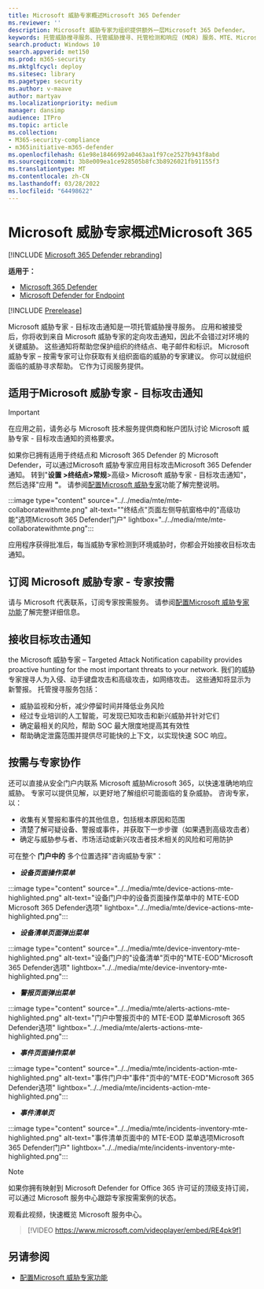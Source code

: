 ```yaml
---
title: Microsoft 威胁专家概述Microsoft 365 Defender
ms.reviewer: ''
description: Microsoft 威胁专家为组织提供额外一层Microsoft 365 Defender。
keywords: 托管威胁搜寻服务、托管威胁搜寻、托管检测和响应 (MDR) 服务、MTE、Microsoft 威胁专家
search.product: Windows 10
search.appverid: met150
ms.prod: m365-security
ms.mktglfcycl: deploy
ms.sitesec: library
ms.pagetype: security
ms.author: v-maave
author: martyav
ms.localizationpriority: medium
manager: dansimp
audience: ITPro
ms.topic: article
ms.collection:
- M365-security-compliance
- m365initiative-m365-defender
ms.openlocfilehash: 61e98e18466992a0463aa1f97ce2527b943f8abd
ms.sourcegitcommit: 3b8e009ea1ce928505b8fc3b8926021fb91155f3
ms.translationtype: MT
ms.contentlocale: zh-CN
ms.lasthandoff: 03/28/2022
ms.locfileid: "64498622"
---
```

# <a name="microsoft-threat-experts-in-microsoft-365-overview"></a>Microsoft 威胁专家概述Microsoft 365

[!INCLUDE [Microsoft 365 Defender rebranding](../includes/microsoft-defender.md)]

**适用于：**

- [Microsoft 365 Defender](https://go.microsoft.com/fwlink/?linkid=2118804)
- [Microsoft Defender for Endpoint](https://go.microsoft.com/fwlink/p/?linkid=2154037)

[!INCLUDE [Prerelease](../includes/prerelease.md)]

Microsoft 威胁专家 - 目标攻击通知是一项托管威胁搜寻服务。 应用和被接受后，你将收到来自 Microsoft 威胁专家的定向攻击通知，因此不会错过对环境的关键威胁。 这些通知将帮助您保护组织的终结点、电子邮件和标识。
Microsoft 威胁专家 – 按需专家可让你获取有关组织面临的威胁的专家建议。 你可以就组织面临的威胁寻求帮助。 它作为订阅服务提供。

## <a name="apply-for-microsoft-threat-experts--targeted-attack-notifications"></a>适用于Microsoft 威胁专家 - 目标攻击通知

> [!IMPORTANT]
> 在应用之前，请务必与 Microsoft 技术服务提供商和帐户团队讨论 Microsoft 威胁专家 - 目标攻击通知的资格要求。

如果你已拥有适用于终结点和 Microsoft 365 Defender 的 Microsoft Defender，可以通过Microsoft 威胁专家应用目标攻击Microsoft 365 Defender通知。 转到"**设置 >终结点>常规**>高级> Microsoft 威胁专家 - 目标攻击通知"，然后选择"应用 **"**。 请参阅[配置Microsoft 威胁专家](./configure-microsoft-threat-experts.md)功能了解完整说明。

:::image type="content" source="../../media/mte/mte-collaboratewithmte.png" alt-text="&quot;终结点&quot;页面左侧导航窗格中的&quot;高级功能&quot;选项Microsoft 365 Defender门户" lightbox="../../media/mte/mte-collaboratewithmte.png":::

应用程序获得批准后，每当威胁专家检测到环境威胁时，你都会开始接收目标攻击通知。

## <a name="subscribe-to-microsoft-threat-experts---experts-on-demand"></a>订阅 Microsoft 威胁专家 - 专家按需

请与 Microsoft 代表联系，订阅专家按需服务。  请参阅[配置Microsoft 威胁专家功能](./configure-microsoft-threat-experts.md)了解完整详细信息。

## <a name="receive-targeted-attack-notification"></a>接收目标攻击通知

the Microsoft 威胁专家 – Targeted Attack Notification capability provides proactive hunting for the most important threats to your network. 我们的威胁专家搜寻人为入侵、动手键盘攻击和高级攻击，如网络攻击。 这些通知将显示为新警报。 托管搜寻服务包括：

- 威胁监视和分析，减少停留时间并降低业务风险
- 经过专业培训的人工智能，可发现已知攻击和新兴威胁并针对它们
- 确定最相关的风险，帮助 SOC 最大限度地提高其有效性
- 帮助确定泄露范围并提供尽可能快的上下文，以实现快速 SOC 响应。

## <a name="collaborate-with-experts-on-demand"></a>按需与专家协作

还可以直接从安全门户内联系 Microsoft 威胁Microsoft 365，以快速准确地响应威胁。  专家可以提供见解，以更好地了解组织可能面临的复杂威胁。  咨询专家，以：

- 收集有关警报和事件的其他信息，包括根本原因和范围
- 清楚了解可疑设备、警报或事件，并获取下一步步骤（如果遇到高级攻击者）
- 确定与威胁参与者、市场活动或新兴攻击者技术相关的风险和可用防护

可在整个 **门户中的** 多个位置选择"咨询威胁专家"：

- <i>**设备页面操作菜单**</i><BR>

:::image type="content" source="../../media/mte/device-actions-mte-highlighted.png" alt-text="设备门户中的设备页面操作菜单中的 MTE-EOD Microsoft 365 Defender选项" lightbox="../../media/mte/device-actions-mte-highlighted.png":::

- <i>**设备清单页面弹出菜单**</i><BR>

:::image type="content" source="../../media/mte/device-inventory-mte-highlighted.png" alt-text="设备门户的&quot;设备清单&quot;页中的&quot;MTE-EOD&quot;Microsoft 365 Defender选项" lightbox="../../media/mte/device-inventory-mte-highlighted.png":::

- <i>**警报页面弹出菜单**</i><BR>

:::image type="content" source="../../media/mte/alerts-actions-mte-highlighted.png" alt-text="门户中警报页中的 MTE-EOD 菜单Microsoft 365 Defender选项" lightbox="../../media/mte/alerts-actions-mte-highlighted.png":::

- <i>**事件页面操作菜单**</i><BR>

:::image type="content" source="../../media/mte/incidents-action-mte-highlighted.png" alt-text="事件门户中&quot;事件&quot;页中的&quot;MTE-EOD&quot;Microsoft 365 Defender选项" lightbox="../../media/mte/incidents-action-mte-highlighted.png":::

- <i>**事件清单页**</i><BR>

:::image type="content" source="../../media/mte/incidents-inventory-mte-highlighted.png" alt-text="事件清单页面中的 MTE-EOD 菜单选项Microsoft 365 Defender门户" lightbox="../../media/mte/incidents-inventory-mte-highlighted.png":::

> [!NOTE]
> 如果你拥有映射到 Microsoft Defender for Office 365 许可证的顶级支持订阅，可以通过 Microsoft 服务中心跟踪专家按需案例的状态。

观看此视频，快速概览 Microsoft 服务中心。

> [!VIDEO https://www.microsoft.com/videoplayer/embed/RE4pk9f]

## <a name="see-also"></a>另请参阅

- [配置Microsoft 威胁专家功能](./configure-microsoft-threat-experts.md)
